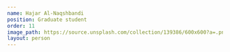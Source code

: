 ```yaml
---
name: Hajar Al-Naqshbandi
position: Graduate student
order: 11
image_path: https://source.unsplash.com/collection/139386/600x600?a=.png
layout: person
---
```

